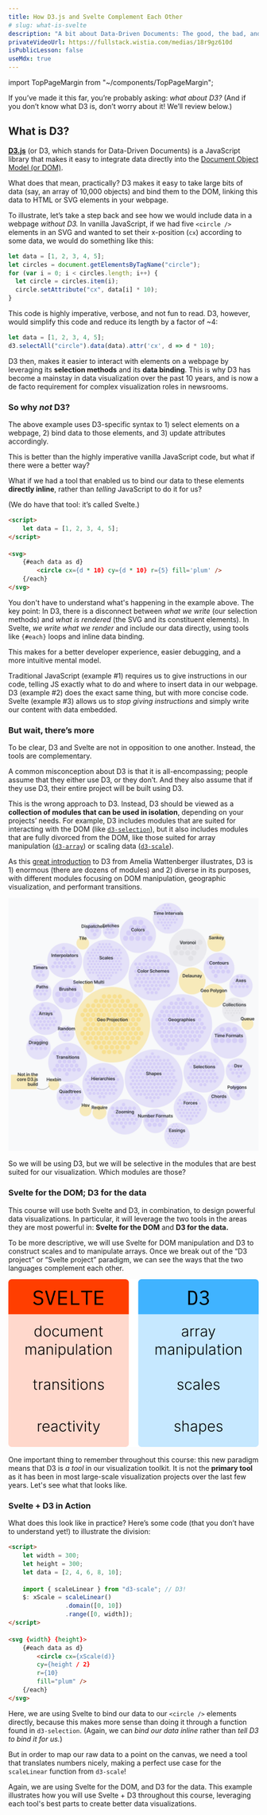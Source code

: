 ```yaml
---
title: How D3.js and Svelte Complement Each Other
# slug: what-is-svelte
description: "A bit about Data-Driven Documents: The good, the bad, and why Svelte is better"
privateVideoUrl: https://fullstack.wistia.com/medias/18r9gz610d
isPublicLesson: false
useMdx: true
---
```


import TopPageMargin from "~/components/TopPageMargin";

<TopPageMargin />

If you’ve made it this far, you’re probably asking: *what about D3?* (And if you don’t know what D3 is, don’t worry about it! We’ll review below.)

## What is D3?

[**D3.js**](https://d3js.org/) (or D3, which stands for Data-Driven Documents) is a JavaScript library that makes it easy to integrate data directly into the [Document Object Model (or DOM)](https://developer.mozilla.org/en-US/docs/Web/API/Document_Object_Model/Introduction).

What does that mean, practically? D3 makes it easy to take large bits of data (say, an array of 10,000 objects) and bind them to the DOM, linking this data to HTML or SVG elements in your webpage.

To illustrate, let’s take a step back and see how we would include data in a webpage *without D3.* In vanilla JavaScript, if we had five `<circle />` elements in an SVG and wanted to set their x-position (`cx`) according to some data, we would do something like this:

```js
let data = [1, 2, 3, 4, 5];
let circles = document.getElementsByTagName("circle");
for (var i = 0; i < circles.length; i++) {
  let circle = circles.item(i);
  circle.setAttribute("cx", data[i] * 10);
}
```

This code is highly imperative, verbose, and not fun to read. D3, however, would simplify this code and reduce its length by a factor of ~4:

```js
let data = [1, 2, 3, 4, 5];
d3.selectAll("circle").data(data).attr('cx', d => d * 10);
```

D3 then, makes it easier to interact with elements on a webpage by leveraging its **selection methods** and its **data binding**. This is why D3 has become a mainstay in data visualization over the past 10 years, and is now a de facto requirement for complex visualization roles in newsrooms.

### So why *not* D3?

The above example uses D3-specific syntax to 1) select elements on a webpage, 2) bind data to those elements, and 3) update attributes accordingly. 

This is better than the highly imperative vanilla JavaScript code, but what if there were a better way?  

What if we had a tool that enabled us to bind our data to these elements **directly inline**, rather than *telling* JavaScript to do it for us? 

(We do have that tool: it’s called Svelte.)

```html
<script>
	let data = [1, 2, 3, 4, 5];
</script>

<svg>
	{#each data as d}
		<circle cx={d * 10} cy={d * 10} r={5} fill='plum' />
	{/each}
</svg>
```

You don't have to understand what's happening in the example above. The key point: In D3, there is a disconnect between *what we write* (our selection methods) and *what is rendered* (the SVG and its constituent elements). In Svelte, *we write what we render* and include our data directly, using tools like `{#each}` loops and inline data binding.

This makes for a better developer experience, easier debugging, and a more intuitive mental model.

Traditional JavaScript (example #1) requires us to give instructions in our code, telling JS exactly what to do and where to insert data in our webpage. D3 (example #2) does the exact same thing, but with more concise code. Svelte (example #3) allows us to *stop giving instructions* and simply write our content with data embedded.

### But wait, there’s more

To be clear, D3 and Svelte are not in opposition to one another. Instead, the tools are complementary. 

A common misconception about D3 is that it is all-encompassing; people assume that they either use D3, or they don’t. And they also assume that if they use D3, their entire project will be built using D3. 

This is the wrong approach to D3. Instead, D3 should be viewed as a **collection of modules that can be used in isolation**, depending on your projects’ needs. For example, D3 includes modules that are suited for interacting with the DOM (like [`d3-selection`](https://github.com/d3/d3-selection/)), but it also includes modules that are fully divorced from the DOM, like those suited for array manipulation ([`d3-array`](https://github.com/d3/d3-array/)) or scaling data ([`d3-scale`](https://github.com/d3/d3-scale)).

As this [great introduction](https://wattenberger.com/blog/d3) to D3 from Amelia Wattenberger illustrates, D3 is 1) enormous (there are dozens of modules) and 2) diverse in its purposes, with different modules focusing on DOM manipulation, geographic visualization, and performant transitions.

![](./public/assets/d3-modules.png)

So we will be using D3, but we will be selective in the modules that are best suited for our visualization. Which modules are those?

### Svelte for the DOM; D3 for the data

This course will use both Svelte and D3, in combination, to design powerful data visualizations. In particular, it will leverage the two tools in the areas they are most powerful in: **Svelte for the DOM** and **D3 for the data.**

To be more descriptive, we will use Svelte for DOM manipulation and D3 to construct scales and to manipulate arrays. Once we break out of the “D3 project” or “Svelte project” paradigm, we can see the ways that the two languages complement each other.

![](./public/assets/svelte-d3.svg)

One important thing to remember throughout this course: this new paradigm means that D3 is *a tool* in our visualization toolkit. It is not the **primary tool** as it has been in most large-scale visualization projects over the last few years. Let's see what that looks like.

### Svelte + D3 in Action

What does this look like in practice? Here’s some code (that you don’t have to understand yet!) to illustrate the division:

```html
<script>
	let width = 300;
	let height = 300;
	let data = [2, 4, 6, 8, 10];

	import { scaleLinear } from "d3-scale"; // D3!
	$: xScale = scaleLinear()
				.domain([0, 10])
				.range([0, width]);
</script>

<svg {width} {height}>
	{#each data as d}
		<circle cx={xScale(d)} 
		cy={height / 2} 
		r={10} 
		fill="plum" />
	{/each}
</svg>
```

Here, we are using Svelte to bind our data to our `<circle />` elements directly, because this makes more sense than doing it through a function found in `d3-selection`. (Again, we can *bind our data inline* rather than *tell D3 to bind it for us.*) 

But in order to map our raw data to a point on the canvas, we need a tool that translates numbers nicely, making a perfect use case for the `scaleLinear` function from `d3-scale`! 

Again, we are using Svelte for the DOM, and D3 for the data. This example illustrates how you will use Svelte + D3 throughout this course, leveraging each tool's best parts to create better data visualizations.
